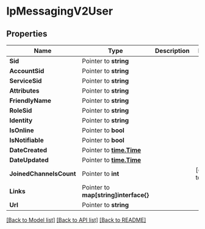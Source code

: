 # IpMessagingV2User

## Properties

Name | Type | Description | Notes
------------ | ------------- | ------------- | -------------
**Sid** | Pointer to **string** |  |
**AccountSid** | Pointer to **string** |  |
**ServiceSid** | Pointer to **string** |  |
**Attributes** | Pointer to **string** |  |
**FriendlyName** | Pointer to **string** |  |
**RoleSid** | Pointer to **string** |  |
**Identity** | Pointer to **string** |  |
**IsOnline** | Pointer to **bool** |  |
**IsNotifiable** | Pointer to **bool** |  |
**DateCreated** | Pointer to [**time.Time**](time.Time.md) |  |
**DateUpdated** | Pointer to [**time.Time**](time.Time.md) |  |
**JoinedChannelsCount** | Pointer to **int** |  |[default to 0]
**Links** | Pointer to **map[string]interface{}** |  |
**Url** | Pointer to **string** |  |

[[Back to Model list]](../README.md#documentation-for-models) [[Back to API list]](../README.md#documentation-for-api-endpoints) [[Back to README]](../README.md)


